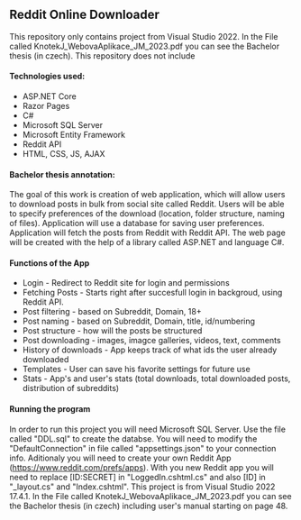 ## Reddit Online Downloader

This repository only contains project from Visual Studio 2022. In the File called KnotekJ_WebovaAplikace_JM_2023.pdf you can see the Bachelor thesis (in czech). This repository does not include

#### Technologies used:
- ASP.NET Core
- Razor Pages
- C#
- Microsoft SQL Server
- Microsoft Entity Framework
- Reddit API
- HTML, CSS, JS, AJAX

#### Bachelor thesis annotation: 
The goal of this work is creation of web application, which will allow users to download posts in bulk from social site called Reddit. Users will be able to specify preferences of the download (location, folder structure, naming of files). Application will use a database for saving user preferences. Application will fetch the posts from Reddit with Reddit API. The web page will be created with the help of a library called ASP.NET and language C#.

#### Functions of the App
- Login - Redirect to Reddit site for login and permissions
- Fetching Posts - Starts right after succesfull login in backgroud, using Reddit API.
- Post filtering - based on Subreddit, Domain, 18+
- Post naming - based on Subreddit, Domain, title, id/numbering
- Post structure - how will the posts be structured
- Post downloading - images, imagce galleries, videos, text, comments
- History of downloads - App keeps track of what ids the user already downloaded
- Templates - User can save his favorite settings for future use
- Stats - App's and user's stats (total downloads, total downloaded posts, distribution of subreddits)


#### Running the program
In order to run this project you will need Microsoft SQL Server. Use the file called "DDL.sql" to create the databse. You will need to modify the "DefaultConnection" in file called "appsettings.json" to your connection info. Aditionaly you will need to create your own Reddit App (https://www.reddit.com/prefs/apps). With you new Reddit app you will need to replace [ID:SECRET] in "LoggedIn.cshtml.cs" and also [ID] in "_layout.cs" and "Index.cshtml". This project is from Visual Studio 2022 17.4.1. In the File called KnotekJ_WebovaAplikace_JM_2023.pdf you can see the Bachelor thesis (in czech) including user's manual starting on page 48.
